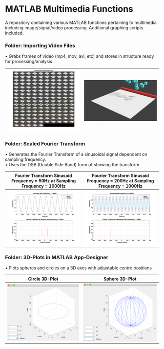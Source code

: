 # MATLAB Multimedia Functions
A repository containing various MATLAB functions pertaining to multimedia including image/signal/video processing. Additional graphing scripts included.


### Folder: Importing Video Files
• Grabs frames of video (mp4, mov, avi, etc) and stores in structure ready for processing/analysis.

|<img src="README Images/Import_Video_Frames.png" width = "600">|<img src="README Images/Import_Video_Frames.gif" width = "600">|
|---|---|


### Folder: Scaled Fourier Transform
• Generates the Fourier Transform of a sinusoidal signal dependent on sampling frequency.
<br/>
• Uses the DSB (Double Side Band) form of showing the transform.


|Fourier Transform Sinusoid Frequency = 50Hz at Sampling Frequency = 1000Hz|Fourier Transform Sinusoid Frequency = 200Hz at Sampling Frequency = 1000Hz|
|--|--|
|<img src="README Images/Scaled_Fourier_Transform.png" width = "600">|<img src="README Images/Scaled_Fourier_Transform_2.png" width = "600">|


### Folder: 3D-Plots in MATLAB App-Designer
• Plots spheres and circles on a 3D axes with adjustable centre positions


|Circle 3D-Plot|Sphere 3D-Plot|
|--|--|
|<img src="README Images/3D_Circle.png" width = "500">|<img src="README Images/3D_Sphere.png" width = "500">|


